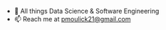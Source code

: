- 👋 All things Data Science & Software Engineering
- 📫 Reach me at pmoulick21@gmail.com

<!---
PallaviMoulick/PallaviMoulick is a ✨ special ✨ repository because its `README.md` (this file) appears on your GitHub profile.
You can click the Preview link to take a look at your changes.
--->
